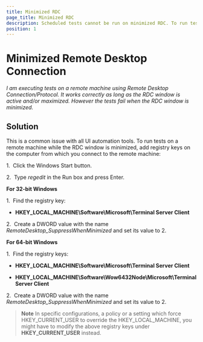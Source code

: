 ```yaml
---
title: Minimized RDC
page_title: Minimized RDC
description: Scheduled tests cannot be run on minimized RDC. To run tests on a remote machine while the RDC window is minimized, add registry keys on the computer from which you connect to the remote machine
position: 1
---
```

# Minimized Remote Desktop Connection

*I am executing tests on a remote machine using Remote Desktop Connection/Protocol. It works correctly as long as the RDC window is active and/or maximized. However the tests fail when the RDC window is minimized.*

## Solution

This is a common issue with all UI automation tools. To run tests on a remote machine while the RDC window is minimized, add registry keys on the computer from which you connect to the remote machine:

1.&nbsp; Click the Windows Start button.

2.&nbsp; Type *regedit* in the Run box and press Enter.

**For 32-bit Windows**

1.&nbsp; Find the registry key:

* **HKEY_LOCAL_MACHINE\Software\Microsoft\Terminal Server Client**

2.&nbsp; Create a DWORD value with the name *RemoteDesktop_SuppressWhenMinimized* and set its value to 2.

**For 64-bit Windows**

1.&nbsp; Find the registry keys:

* **HKEY_LOCAL_MACHINE\Software\Microsoft\Terminal Server Client**

* **HKEY_LOCAL_MACHINE\Software\Wow6432Node\Microsoft\Terminal Server Client**

2.&nbsp; Create a DWORD value with the name *RemoteDesktop_SuppressWhenMinimized* and set its value to 2.

> **Note** In specific configurations, a policy or a setting which force HKEY_CURRENT_USER to override the HKEY_LOCAL_MACHINE, you might have to modify the above registry keys under **HKEY_CURRENT_USER** instead.